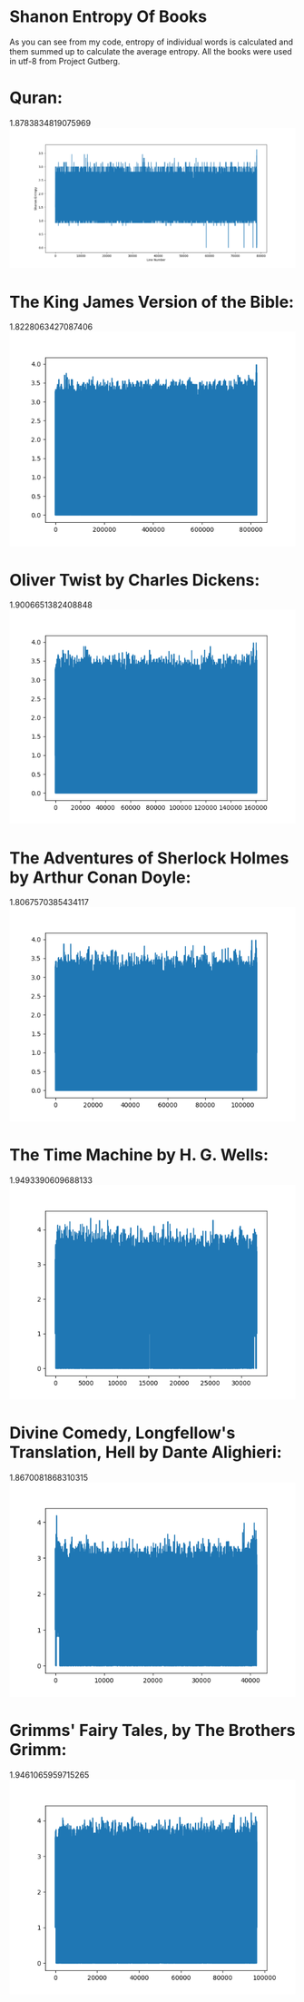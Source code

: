 # Shanon Entropy Of Books
As you can see from my code, entropy of individual words is calculated and them summed up to calculate the average entropy.
All the books were used in utf-8 from Project Gutberg.

Quran:
======
1.8783834819075969
![alt text](https://github.com/QuantumNovice/ShanonEntropyOfBooks/blob/master/ShanonEntropyQuran.png)

The King James Version of the Bible:
====================================
1.8228063427087406
![alt text](https://github.com/QuantumNovice/ShanonEntropyOfBooks/blob/master/King%20James%20Bibles.png)

Oliver Twist by Charles Dickens:
================================
1.9006651382408848
![alt text](https://github.com/QuantumNovice/ShanonEntropyOfBooks/blob/master/Oliver%20Twist.png)

The Adventures of Sherlock Holmes by Arthur Conan Doyle:
========================================================
1.8067570385434117
![alt text](https://github.com/QuantumNovice/ShanonEntropyOfBooks/blob/master/adventures%20of%20sholmesACD.png)


The Time Machine by H. G. Wells:
================================
1.9493390609688133
![alt text](https://github.com/QuantumNovice/ShanonEntropyOfBooks/blob/master/The%20Time%20Machine%20HGWells.png)

Divine Comedy, Longfellow's Translation, Hell by Dante Alighieri:
=================================================================
1.8670081868310315
![alt text](https://github.com/QuantumNovice/ShanonEntropyOfBooks/blob/master/divine%20comedy.png)

Grimms' Fairy Tales, by The Brothers Grimm:
===========================================
1.9461065959715265
![alt text](https://github.com/QuantumNovice/ShanonEntropyOfBooks/blob/master/Grimms'%20Fairy%20Tales%2C%20by%20The%20Brothers%20Grimm.png)
